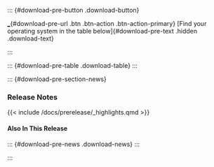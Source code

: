 ::: {#download-pre-button .download-button}
<div>

[\_](_ "Download Quarto"){#download-pre-url .btn .btn-action .btn-action-primary}
[Find your operating system in the table below]{#download-pre-text .hidden .download-text}

</div>
:::

::: {#download-pre-table .download-table}
:::

::: {#download-pre-section-news}
### Release Notes

{{< include /docs/prerelease/_highlights.qmd >}}

#### Also In This Release

::: {#download-pre-news .download-news}
:::

:::
